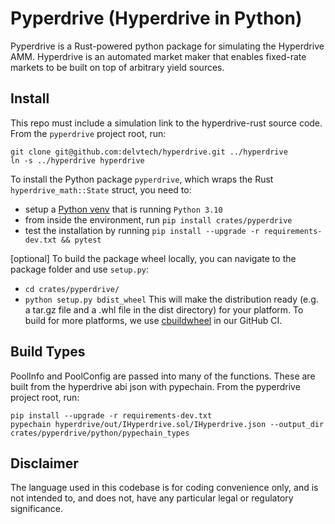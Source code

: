 # Pyperdrive (Hyperdrive in Python)

Pyperdrive is a Rust-powered python package for simulating the Hyperdrive AMM.
Hyperdrive is an automated market maker that enables fixed-rate markets to be
built on top of arbitrary yield sources.

## Install

This repo must include a simulation link to the hyperdrive-rust source code. From the `pyperdrive` project root, run:

```shell
git clone git@github.com:delvtech/hyperdrive.git ../hyperdrive
ln -s ../hyperdrive hyperdrive
```

To install the Python package `pyperdrive`, which wraps the Rust `hyperdrive_math::State` struct, you need to:

- setup a [Python venv](https://docs.python.org/3/library/venv.html) that is running `Python 3.10`
- from inside the environment, run `pip install crates/pyperdrive`
- test the installation by running `pip install --upgrade -r requirements-dev.txt && pytest`

[optional] To build the package wheel locally, you can navigate to the package folder and use `setup.py`:

- `cd crates/pyperdrive/`
- `python setup.py bdist_wheel`
  This will make the distribution ready (e.g. a tar.gz file and a .whl file in the dist directory) for your platform.
  To build for more platforms, we use [cbuildwheel](https://cibuildwheel.readthedocs.io/en/stable/) in our GitHub CI.

## Build Types

PoolInfo and PoolConfig are passed into many of the functions. These are built from the hyperdrive abi json with
pypechain. From the pyperdrive project root, run:

```shell
pip install --upgrade -r requirements-dev.txt
pypechain hyperdrive/out/IHyperdrive.sol/IHyperdrive.json --output_dir crates/pyperdrive/python/pypechain_types
```

## Disclaimer

The language used in this codebase is for coding convenience only, and is not
intended to, and does not, have any particular legal or regulatory significance.
